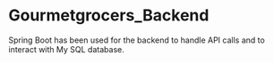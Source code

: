 # Gourmetgrocers_Backend
Spring Boot has been used for the backend to handle API calls and to interact with My SQL database.
